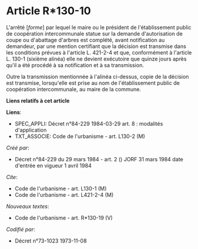 # Article R*130-10

L'arrêté [*forme*] par lequel le maire ou le président de l'établissement public de coopération intercommunale statue sur la
demande d'autorisation de coupe ou d'abattage d'arbres est complété, avant notification au demandeur, par une mention
certifiant que la décision est transmise dans les conditions prévues à l'article L. 421-2-4 et que, conformément à l'article
L. 130-1 (sixième alinéa) elle ne devient exécutoire que quinze jours après qu'il a été procédé à sa notification et à sa
transmission.

Outre la transmission mentionnée à l'alinéa ci-dessus, copie de la décision est transmise, lorsqu'elle est prise au nom de
l'établissement public de coopération intercommunale, au maire de la commune.

**Liens relatifs à cet article**

**Liens**:

  - SPEC_APPLI: Décret n°84-229 1984-03-29 art. 8 : modalités d'application
  - TXT_ASSOCIE: Code de l'urbanisme - art. L130-2 (M)

_Créé par_:

  - Décret n°84-229 du 29 mars 1984 - art. 2 () JORF 31 mars 1984 date d'entrée en vigueur 1 avril 1984

_Cite_:

  - Code de l'urbanisme - art. L130-1 (M)
  - Code de l'urbanisme - art. L421-2-4 (M)

_Nouveaux textes_:

  - Code de l'urbanisme - art. R*130-19 (V)

_Codifié par_:

  - Décret n°73-1023 1973-11-08
